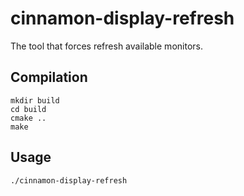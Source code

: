 # cinnamon-display-refresh
The tool that forces refresh available monitors.

## Compilation
```
mkdir build
cd build
cmake ..
make
```

## Usage
```
./cinnamon-display-refresh
```
